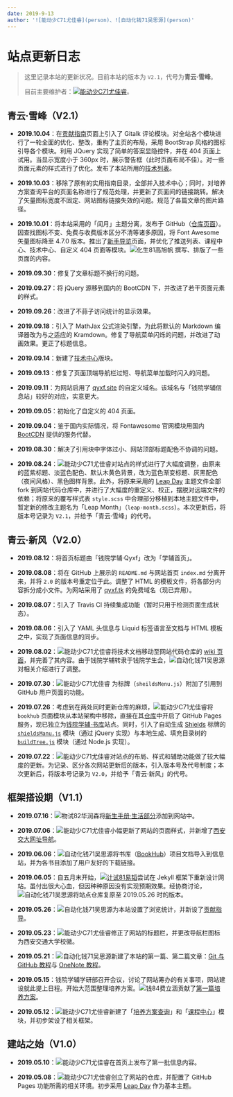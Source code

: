 ```yaml
---
date: 2019-9-13
author: '![能动少C71尤佳睿](person)、![自动化钱71吴思源](person)'
---
```


# 站点更新日志
> 这里记录本站的更新状况。目前本站的版本为 `V2.1`，代号为**青云·雪峰**。
>
> 目前主要维护者：[![能动少C71尤佳睿](person)](@xjtu-blacksmith)。

## 青云·雪峰（V2.1）

- **2019.10.04**：在[贡献指南](/contribution)页面上引入了 Gitalk 评论模块。对全站各个模块进行了一轮全面的优化、整改，重构了主页的布局，采用 BootStrap 风格的图标引导各个模块。利用 JQuery 实现了简单的答案显隐控件，并在 404 页面上试用。当显示宽度小于 360px 时，展示警告框（此时页面布局不佳）。对一些页面元素的样式进行了优化。发布了本站所用的[技术列表](/technique/website-tech-list)。

- **2019.10.03**：移除了原有的实用指南目录，全部并入技术中心；同时，对培养方案查询平台的页面名称进行了规范处理，并更新了页面间的链接跳转。解决了矢量图标宽度不固定、网站图标链接失效的问题。规范了各篇文章的图片路径。

- **2019.10.01**：将本站采用的「闰月」主题分离，发布于 GitHub（[仓库页面](https://github.com/qyxf/leap-month)）。因查找图标不变、免费与收费版本区分不清等诸多原因，将 Font Awesome 矢量图标降至 4.7.0 版本。推出了[新手导览](/welcome)页面，并优化了推送列表、课程中心、技术中心、自定义 404 页面等模块。![化生81高旭帆](person) 撰写、排版了一些页面的内容。

- **2019.09.30**：修复了文章标题不换行的问题。

- **2019.09.27**：将 jQuery 源移到国内的 BootCDN 下，并改进了若干页面元素的样式。

- **2019.09.26**：改进了不蒜子访问统计的显示效果。

- **2019.09.18**：引入了 MathJax 公式渲染引擎，为此将默认的 Markdown 编译器改为与之适应的 Kramdown。修复了导航菜单闪烁的问题，并改进了动画效果。更正了标题信息。

- **2019.09.14**：新建了[技术中心](/technique)版块。

- **2019.09.13**：修复了页面顶端导航栏过短、导航菜单加载时闪入的问题。

- **2019.09.11**：为网站启用了 [qyxf.site](https://qyxf.site/) 的自定义域名。该域名与「钱院学辅信息站」较好的对应，实意更大。

- **2019.09.05**：初始化了自定义的 404 页面。

- **2019.09.04**：鉴于国内实际情况，将 Fontawesome 官网模块用国内 [BootCDN](https://www.bootcdn.cn) 提供的服务代替。

- **2019.08.30**：解决了引用块中字体过小、网站顶部标题配色不协调的问题。

- **2019.08.24**：![能动少C71尤佳睿](person)对站点的样式进行了大幅度调整，由原来的蓝紫标题、淡蓝色配色、默认木黄色背景，改为蓝色渐变标题、灰黑配色（夜间风格）、黑色图样背景。此外，将原来采用的 [Leap Day](https://github.com/pages-themes/leap-day) 主题文件全部 fork 到网站代码仓库中，并进行了大幅度的重定义、校正，摆脱对远端文件的依赖；将原来的覆写样式表 `style.scss` 中合理部分移植到本地主题文件中，暂定新的修改主题名为「Leap Month」（`leap-month.scss`）。本次更新后，将版本号记录为 `V2.1`，并给予「青云·雪峰」的代号。


## 青云·新风（V2.0）

- **2019.08.12**：将首页标题由「钱院学辅·Qyxf」改为「学辅首页」。

- **2019.08.08**：将在 GitHub 上展示的 `README.md` 与网站首页 `index.md` 分离开来，并将 `2.0` 的版本号重定位于此。调整了 HTML 的模板文件，将各部分内容拆分成小文件。为网站采用了 [qyxf.tk](http://qyxf.tk) 的免费域名（现已弃用）。

- **2019.08.07**：引入了 Travis CI 持续集成功能（暂时只用于检测页面生成状态）。

- **2019.08.06**：引入了 YAML 头信息与 Liquid 标签语言至文档与 HTML 模板之中，实现了页面信息的同步。

- **2019.08.02**：![能动少C71尤佳睿](person)将技术文档移动至网站代码仓库的 [wiki 页面](https://github.com/qyxf/qyxf.github.io/wiki)，并完善了其内容。由于钱院学辅转隶于钱院学生会，![自动化钱71吴思源](person)对相关介绍进行了调整。

- **2019.07.30**：![能动少C71尤佳睿](person) 为标牌（`sheildsMenu.js`）附加了引用到 GitHub 用户页面的功能。

- **2019.07.26**：考虑到在两处同时更新仓库的麻烦，![能动少C71尤佳睿](person)将 `bookhub` 页面模块从本站架构中移除，直接在其[仓库](https://github.com/qyxf/BookHub/)中开启了 GitHub Pages 服务，现已独立为[钱院学辅·书库](/BookHub/)站点。同时，引入了自动生成 [Shields](https://shields.io) 标牌的 [`shieldsManu.js`](https://github.com/qyxf/qyxf.github.io/blob/master/assets/js/shieldsManu.js) 模块（通过 jQuery 实现）与本地生成、填充目录树的 [`buildTree.js`](https://github.com/qyxf/BookHub/blob/master/buildTree.js) 模块（通过 Node.js 实现）。

- **2019.07.22**：![能动少C71尤佳睿](person)对站点的布局、样式和辅助功能做了较大幅度的更新。为记录、区分各次网站更新后的版本，引入版本号及代号制度；本次更新后，将版本号记录为 `V2.0`，并给予「青云·新风」的代号。

## 框架搭设期（V1.1）

- **2019.07.16**：![物试82华润森](person)将[新生手册·生活部分](/intro/life-in-xjtu)添加到网站中。

- **2019.07.06**：![能动少C71尤佳睿](person)小幅更新了网站的页面样式，并新增了[西安交大网址导航](/navigator)。

- **2019.06.06**：![自动化钱71吴思源](person)将书库（[BookHub](https://github.com/qyxf/BookHub/)）项目文档导入到信息站，并为各书目添加了用户友好的下载链接。

- **2019.06.05**：自五月末开始，[![计试81易韬](person)](@NODDeeVan)尝试在 Jekyll 框架下重新设计网站。虽付出很大心血，但因种种原因没有实现预期效果。经协商讨论，![自动化钱71吴思源](person)将站点仓库复原至 2019.05.26 时的版本。

- **2019.05.26**：![自动化钱71吴思源](person)为本站设置了浏览统计，并新设了[贡献指导](/contribution)。

- **2019.05.23**：![能动少C71尤佳睿](person)修正了网站的标题栏，并更改导航栏图标为西安交通大学校徽。

- **2019.05.21**：![自动化钱71吴思源](person)新建了本站的第一篇、第二篇文章：[Git 与 GitHub 教程](/totorials/git-github)与 [OneNote 教程](/tutorials/onenote)。

- **2019.05.15**：钱院学辅学研部召开会议，讨论了网站筹办的有关事项，网站建设就此提上日程。开始大范围整理培养方案。![钱84费立涵](person)贡献了[第一篇培养方案](/program/qianxuesen)。

- **2019.05.12**：![能动少C71尤佳睿](person)新建了「[培养方案查询](/program/)」和「[课程中心](/course/)」模块，并初步架设了相关框架。

## 建站之始（V1.0）

- **2019.05.10**：![能动少C71尤佳睿](person)在首页上发布了第一批信息内容。

- **2019.05.08**：![能动少C71尤佳睿](person)创立了网站的仓库，并配置了 GitHub Pages 功能所需的相关环境。初步采用 [Leap Day](https://github.com/pages-themes/leap-day) 作为基本主题。

